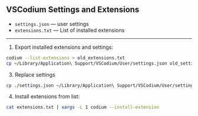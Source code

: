 ## VSCodium Settings and Extensions

- `settings.json` — user settings
- `extensions.txt` — List of installed extensions

---

1. Export installed extensions and settings:

```bash
codium --list-extensions > old_extensions.txt
cp ~/Library/Application\ Support/VSCodium/User/settings.json old_settings.json
```

3. Replace settings
```bash
cp ./settings.json ~/Library/Application\ Support/VSCodium/User/settings.json
```

4. Install extensions from list:
```bash
cat extensions.txt | xargs -L 1 codium --install-extension
```
